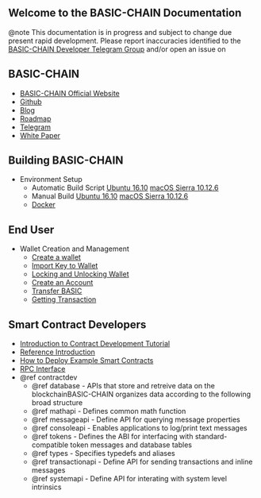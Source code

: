 Welcome to the BASIC-CHAIN Documentation
-----------------------------------

@note This documentation is in progress and subject to change due present rapid development. Please report inaccuracies identified to the [BASIC-CHAIN Developer Telegram Group](https://t.me/joinchat/EaEnSUPktgfoI-XPfMYtcQ) and/or open an issue on 

## BASIC-CHAIN
 - [BASIC-CHAIN Official Website](https://www.BASIC-CHAIN/)
 - [Github](https://github.com/basicio)
 - [Blog](https://steemit.com/@basicio)
 - [Roadmap](https://github.com/BASICIO/Documentation/blob/master/Roadmap.md/)
 - [Telegram](https://www.BASIC-CHAIN/chat/)
 - [White Paper](https://github.com/BASICIO/Documentation/blob/master/TechnicalWhitePaper.md/)

## Building BASIC-CHAIN
- Environment Setup
    - Automatic Build Script [Ubuntu 16.10](https://github.com/BASICIO/basic#autoubuntu) [macOS Sierra 10.12.6](https://github.com/BASICIO/basic#automac)
    - Manual Build [Ubuntu 16.10](https://github.com/BASICIO/basic#ubuntu) [macOS Sierra 10.12.6](https://github.com/BASICIO/basic#macos)
    - [Docker](https://github.com/BASICIO/basic/tree/master/Docker)

## End User
- Wallet Creation and Management
    - [Create a wallet](https://basicio.github.io/basic/group__basicc.html#createwallet)
    - [Import Key to Wallet](https://basicio.github.io/basic/group__basicc.html#importkey)
    - [Locking and Unlocking Wallet](https://basicio.github.io/basic/group__basicc.html#lockwallets)
    - [Create an Account](https://basicio.github.io/basic/group__basicc.html#createaccount)
    - [Transfer BASIC](https://basicio.github.io/basic/group__basicc.html#transferbasic)
    - [Getting Transaction](https://basicio.github.io/basic/group__basicc.html#gettingtransaction)

## Smart Contract Developers
- [Introduction to Contract Development Tutorial](https://basicio.github.io/basic/md_contracts_basiclib_tutorial.html)
- [Reference Introduction](https://basicio.github.io/basic/group__contractdev.html)
- [How to Deploy Example Smart Contracts](https://github.com/BASICIO/basic#accountssmartcontracts)
- [RPC Interface](https://basicio.github.io/basic/group__basiciorpc.html)
- @ref contractdev
    - @ref database - APIs that store and retreive data on the blockchainBASIC-CHAIN organizes data according to the following broad structure
    - @ref mathapi - Defines common math function
    - @ref messageapi - Define API for querying message properties
    - @ref consoleapi - Enables applications to log/print text messages
    - @ref tokens - Defines the ABI for interfacing with standard-compatible token messages and database tables
    - @ref types - Specifies typedefs and aliases
    - @ref transactionapi - Define API for sending transactions and inline messages
    - @ref systemapi -  Define API for interating with system level intrinsics



